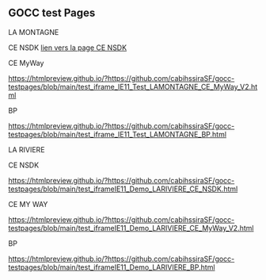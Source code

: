 ## GOCC test Pages


LA MONTAGNE

CE NSDK
<a href="
https://htmlpreview.github.io/?https://github.com/cabihssiraSF/gocc-testpages/blob/main/test_iframe_IE11_Test_LAMONTAGNE_CE_NSDK.html">lien vers la page CE NSDK</a>


CE MyWay

https://htmlpreview.github.io/?https://github.com/cabihssiraSF/gocc-testpages/blob/main/test_iframe_IE11_Test_LAMONTAGNE_CE_MyWay_V2.html

BP

https://htmlpreview.github.io/?https://github.com/cabihssiraSF/gocc-testpages/blob/main/test_iframe_IE11_Test_LAMONTAGNE_BP.html


LA RIVIERE

CE NSDK

https://htmlpreview.github.io/?https://github.com/cabihssiraSF/gocc-testpages/blob/main/test_iframeIE11_Demo_LARIVIERE_CE_NSDK.html

CE MY WAY

https://htmlpreview.github.io/?https://github.com/cabihssiraSF/gocc-testpages/blob/main/test_iframeIE11_Demo_LARIVIERE_CE_MyWay_V2.html

BP

https://htmlpreview.github.io/?https://github.com/cabihssiraSF/gocc-testpages/blob/main/test_iframeIE11_Demo_LARIVIERE_BP.html
